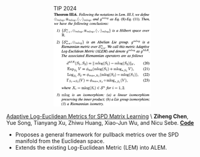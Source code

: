 <div class='paper-box'>
    <div class='paper-box-image' style="display: flex; justify-content: center; align-items: center;">
        <div>
            <div class="badge">TIP 2024</div>
            <img src='images/paper_images/TIP24-ALEM.png' alt="sym" style="height: 250px; max-height: 300px; width: auto;">
        </div>
    </div>
    <div class='paper-box-text' markdown="1">
    
[Adaptive Log-Euclidean Metrics for SPD Matrix Learning](https://arxiv.org/abs/2303.15477) \\
**Ziheng Chen**, Yue Song, Tianyang Xu, Zhiwu Huang, Xiao-Jun Wu, and Nicu Sebe. [**Code**](https://github.com/GitZH-Chen/ALEM) <strong><span class='show_paper_citations' data='4FA6C0AAAAAJ:qjMakFHDy7sC'></span></strong>
- Proposes a general framework for pullback metrics over the SPD manifold from the Euclidean space.
- Extends the existing Log-Euclidean Metric (LEM) into ALEM.

</div>
</div>
